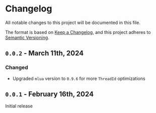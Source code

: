 <!-- markdownlint-disable MD023 -->
<!-- markdownlint-disable MD033 -->

# Changelog

All notable changes to this project will be documented in this file.

The format is based on [Keep a Changelog](https://keepachangelog.com/en/1.0.0/),
and this project adheres to [Semantic Versioning](https://semver.org/spec/v2.0.0.html).

## `0.0.2` - March 11th, 2024

### Changed

- Upgraded `mlua` version to `0.9.6` for more `ThreadId` optimizations

## `0.0.1` - February 16th, 2024

Initial release
